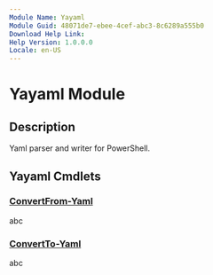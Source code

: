 ```yaml
---
Module Name: Yayaml
Module Guid: 48071de7-ebee-4cef-abc3-8c6289a555b0
Download Help Link:
Help Version: 1.0.0.0
Locale: en-US
---
```


# Yayaml Module
## Description
Yaml parser and writer for PowerShell.

## Yayaml Cmdlets
### [ConvertFrom-Yaml](ConvertFrom-Yaml.md)
abc

### [ConvertTo-Yaml](ConvertTo-Yaml.md)
abc

